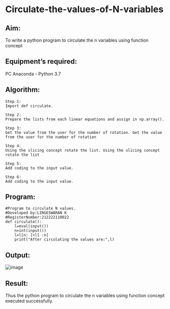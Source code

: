 # Circulate-the-values-of-N-variables
## Aim:
To write a python program to circulate the n variables using function concept
## Equipment’s required:
PC
Anaconda - Python 3.7
## Algorithm: 
```
Step 1:
Import def circulate.

Step 2:
Prepare the lists from each linear equations and assign in np.array().

Step 3:
Get the value from the user for the number of rotation. Get the value from the user for the number of rotation

Step 4:
Using the slicing concept rotate the list. Using the slicing concept rotate the list

Step 5:
Add coding to the input value.

Step 6:
Add coding to the input value.
```

## Program:
```
#Program to circulate N values.
#Developed by:LINGESWARAN K
#RegisterNumber:212222110022
def circulate():
    l=eval(input())
    n=int(input())
    l=l[n: ]+l[ :n]
    print("After circulating the values are:",l)
```
## Output:
![image](https://github.com/Lingeswaran04/Circulate-the-values-of-N-variables/assets/119103865/58bb573d-de55-45d3-b566-a70e246b6217)

## Result:
Thus the python program to circulate the n variables using function concept executed successfully.
